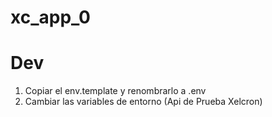 # xc_app_0


# Dev
1. Copiar el env.template y renombrarlo a .env
2. Cambiar las variables de entorno (Api de Prueba Xelcron)

